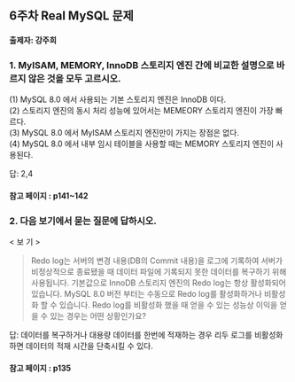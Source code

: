 ## 6주차 Real MySQL 문제
#### 출제자: 강주희

### 1. MyISAM, MEMORY, InnoDB 스토리지 엔진 간에 비교한 설명으로 바르지 않은 것을 모두 고르시오.

(1) MySQL 8.0 에서 사용되는 기본 스토리지 엔진은 InnoDB 이다.<br>
(2) 스토리지 엔진의 동시 처리 성능에 있어서는 MEMEORY 스토리지 엔진이 가장 빠르다.<br>
(3) MySQL 8.0 에서 MyISAM 스토리지 엔진만이 가지는 장점은 없다.<br>
(4) MySQL 8.0 에서 내부 임시 테이블을 사용할 때는 MEMORY 스토리지 엔진이 사용된다.

답: 2,4

#### 참고 페이지 : p141~142

### 2. 다음 보기에서 묻는 질문에 답하시오.
< 보 기 >
> Redo log는 서버의 변경 내용(DB의 Commit 내용)을 로그에 기록하여 서버가 비정상적으로 종료됐을 때 데이터 파일에 기록되지 못한 데이터를 복구하기 위해 사용됩니다. 
> 기본값으로 InnoDB 스토리지 엔진의 Redo log는 항상 활성화되어 있습니다. 
> MySQL 8.0 버전 부터는 수동으로 Redo log를 활성화하거나 비활성화 할 수 있습니다.
> Redo log를 비활성화 했을 때 얻을 수 있는 성능상 이익을 얻을 수 있는 경우는 어떤 상황인가요?

답: 데이터를 복구하거나 대용량 데이터를 한번에 적재하는 경우 리두 로그를 비활성화하면 데이터의 적재 시간을 단축시킬 수 있다.

#### 참고 페이지 : p135
